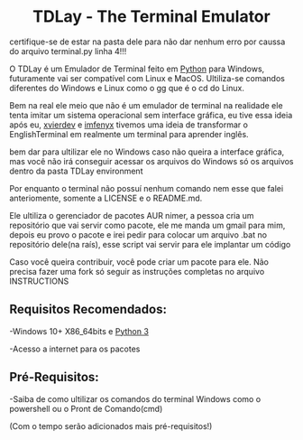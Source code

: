 <h1 align="center">TDLay - The Terminal Emulator</h1>

certifique-se de estar na pasta dele para não dar nenhum erro por caussa do arquivo terminal.py linha 4!!!

O TDLay é um Emulador de Terminal feito em [Python](https://www.python.org/) para Windows, futuramente vai ser compatível com Linux e MacOS. Ultiliza-se comandos diferentes do Windows e Linux como o gg que é o cd do Linux.

Bem na real ele meio que não é um emulador de terminal na realidade ele tenta imitar um sistema operacional sem interface gráfica, eu tive essa ideia após eu, [xvierdev](https://github.com/xvierdev/) e [imfenyx](https://github.com/imfenyx) tivemos uma ideia de transformar o EnglishTerminal em realmente um terminal para aprender inglês.

bem dar para ultilizar ele no Windows caso não queira a interface gráfica, mas você não irá conseguir acessar os arquivos do Windows só os arquivos dentro da pasta TDLay environment

Por enquanto o terminal não possuí nenhum comando nem esse que falei anteriomente, somente a LICENSE e o README.md.

Ele ultiliza o gerenciador de pacotes AUR nimer, a pessoa cria um repositório que vai servir como pacote, ele me manda um gmail para mim, depois eu provo o pacote e irei pedir para colocar um arquivo .bat no repositório dele(na raís), esse script vai servir para ele implantar um código

Caso você queira contribuir, você pode criar um pacote para ele. Não precisa fazer uma fork só seguir as instruções completas no arquivo INSTRUCTIONS

## Requisitos Recomendados:

-Windows 10+ X86_64bits e [Python 3](https://www.python.org/ftp/python/3.13.2/python-3.13.2-amd64.exe)

-Acesso a internet para os pacotes

## Pré-Requisitos:

-Saiba de como ultilizar os comandos do terminal Windows como o powershell ou o Pront de Comando(cmd)

(Com o tempo serão adicionados mais pré-requisitos!)
